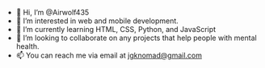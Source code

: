 - 👋 Hi, I’m @Airwolf435
- 👀 I’m interested in web and mobile development.
- 🌱 I’m currently learning HTML, CSS, Python, and JavaScript
- 💞️ I’m looking to collaborate on any projects that help people with mental health.
- 📫 You can reach me via email at jgknomad@gmail.com

<!---
Airwolf435/Airwolf435 is a ✨ special ✨ repository because its `README.md` (this file) appears on your GitHub profile.
You can click the Preview link to take a look at your changes.
--->
